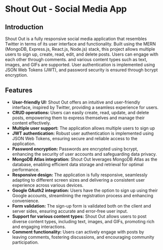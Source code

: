 
# Shout Out - Social Media App

## Introduction
Shout Out is a fully responsive social media application that resembles Twitter in terms of its user interface and functionality. Built using the MERN (MongoDB, Express.js, React.js, Node.js) stack, this project allows multiple users to sign up, create, read, edit, and delete posts. Users can engage with each other through comments. and  various content types such as text, images, and GIFs are supported. User authentication is implemented using JSON Web Tokens (JWT), and password security is ensured through bcrypt encryption.

## Features
- **User-friendly UI:** Shout Out offers an intuitive and user-friendly interface, inspired by Twitter, providing a seamless experience for users.
- **CRUD operations:** Users can easily create, read, update, and delete posts, empowering them to express themselves and manage their content effectively.
- **Multiple user support:** The application allows multiple users to sign up
- **JWT authentication:** Robust user authentication is implemented using JSON Web Tokens, ensuring secure and reliable access to the application.
- **Password encryption:** Passwords are encrypted using bcrypt, enhancing the security of user accounts and safeguarding data privacy.
- **MongoDB Atlas integration:** Shout Out leverages MongoDB Atlas as the database, enabling efficient data storage and retrieval for optimal performance.
- **Responsive design:** The application is fully responsive, seamlessly adapting to different screen sizes and delivering a consistent user experience across various devices.
- **Google OAuth2 integration:** Users have the option to sign up using their Google accounts, streamlining the registration process and enhancing convenience.
- **Form validation:** The sign-up form is validated both on the client and server sides, ensuring accurate and error-free user input.
- **Support for various content types:** Shout Out allows users to post diverse content types, including text, images, and GIFs, promoting rich and engaging interactions.
- **Comment functionality:** Users can actively engage with posts by leaving comments, fostering discussions, and encouraging community participation.

